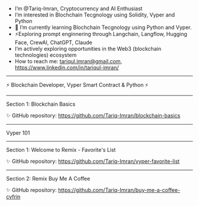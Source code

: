 -  I’m @Tariq-Imran, Cryptocurrency and AI Enthusiast
-  I’m interested in Blochchain Tecgnology using Solidity, Vyper and Python
- 🌱 I’m currently learning Blochchain Tecgnology using Python and Vyper.
- ⚡Exploring prompt enginnering through Langchain, Langflow, Hugging Face, CrewAI, ChatGPT, Claude
- I’m actively exploring opportunities in the Web3 (blockchain technologies) ecosystem
- How to reach me: tariqul.imran@gmail.com, https://www.linkedin.com/in/tariqul-imran/

<!---
Tariq-Imran/Tariq-Imran is a ✨ special ✨ repository because its `README.md` (this file) appears on your GitHub profile.
You can click the Preview link to take a look at your changes.
--->
***
⚡ Blockchain Developer, Vyper Smart Contract & Python ⚡
***

Section 1: Blockchain Basics

✨ GitHub repository: https://github.com/Tariq-Imran/blockchain-basics

***

Vyper 101

*** 
Section 1: Welcome to Remix - Favorite's List

✨ GitHub repository: https://github.com/Tariq-Imran/vyper-favorite-list

****
Section 2: Remix Buy Me A Coffee

✨ GitHub repository: https://github.com/Tariq-Imran/buy-me-a-coffee-cyfrin
